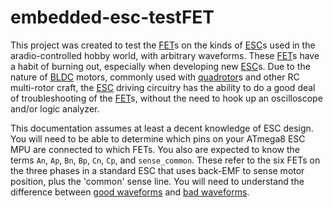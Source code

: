 embedded-esc-testFET
====================

This project was created to test the [FET]s on the kinds of [ESC]s used in the aradio-controlled hobby world, with arbitrary waveforms. These [FET]s have a habit of burning out, especially when developing new [ESC]s. Due to the nature of [BLDC] motors, commonly used with [quadrotor]s and other RC multi-rotor craft, the [ESC] driving circuitry has the ability to do a good deal of troubleshooting of the [FET]s, without the need to hook up an oscilloscope and/or logic analyzer.

This documentation assumes at least a decent knowledge of ESC design. You will need to be able to determine which pins on your ATmega8 ESC MPU are connected to which FETs. You also are expected to know the terms `An`, `Ap`, `Bn`, `Bp`, `Cn`, `Cp`, and `sense_common`. These refer to the six FETs on the three phases in a standard ESC that uses back-EMF to sense motor position, plus the 'common' sense line. You will need to understand the difference between [good waveforms] and [bad waveforms].

[ESC]: http://en.wikipedia.org/wiki/Electronic_Speed_Control
[FET]: http://en.wikipedia.org/wiki/Field-effect_transistor
[BLDC]: http://en.wikipedia.org/wiki/Brushless_DC_electric_motor
[quadrotor]: http://en.wikipedia.org/wiki/Quadrotor
[good waveforms]: https://github.com/ashima/embedded-esc-testFET/blob/master/example_data/all_good_fets/single.png
[bad waveforms]: https://github.com/ashima/embedded-esc-testFET/blob/master/example_data/one_bad_fet/single.png
